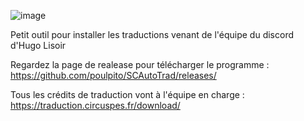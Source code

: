 ![image](https://github.com/poulpito/SCAutoTrad/assets/4135866/1a0df4a0-0d23-4eea-860e-ebf3ea319395)

Petit outil pour installer les traductions venant de l'équipe du discord d'Hugo Lisoir

Regardez la page de realease pour télécharger le programme :
https://github.com/poulpito/SCAutoTrad/releases/

Tous les crédits de traduction vont à l'équipe en charge :
https://traduction.circuspes.fr/download/

